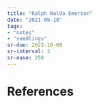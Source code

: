 ```yaml
---
title: "Ralph Waldo Emerson"
date: "2021-09-18"
tags:
- "notes"
- "seedlings"
sr-due: 2022-10-09
sr-interval: 3
sr-ease: 250
---
```




# References

